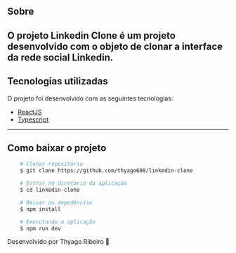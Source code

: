 ## Sobre

O projeto **Linkedin Clone** é um projeto desenvolvido com o objeto de clonar a interface da rede social **Linkedin**.
---

## Tecnologias utilizadas

O projeto foi desenvolvido com as seguintes tecnologias:

- [ReactJS](https://pt-br.reactjs.org/)
- [Typescript](https://www.typescriptlang.org/)

---

## Como baixar o projeto

```bash
    # Clonar repositório
    $ git clone https://github.com/thyago608/linkedin-clone

    # Entrar no diretório da aplicação
    $ cd linkedin-clone

    # Baixar as depedências
    $ npm install

    # Executando a aplicação
    $ npm run dev
```

Desenvolvido por Thyago Ribeiro 👋

